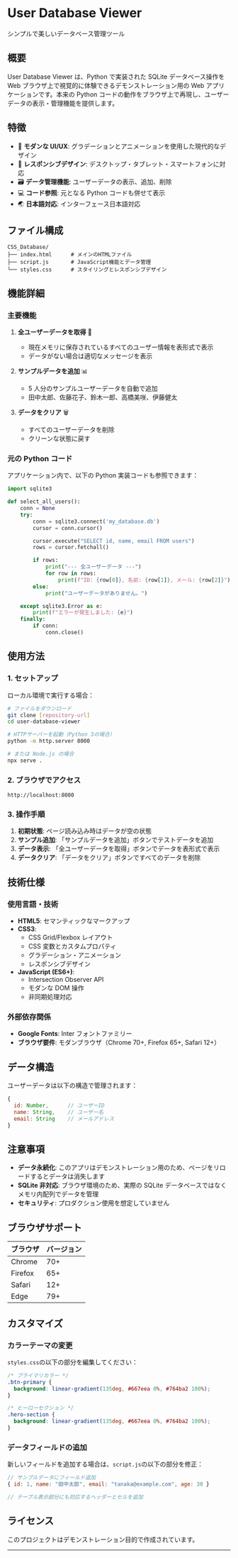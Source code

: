 # User Database Viewer

シンプルで美しいデータベース管理ツール

## 概要

User Database Viewer は、Python で実装された SQLite データベース操作を Web ブラウザ上で視覚的に体験できるデモンストレーション用の Web アプリケーションです。本来の Python コードの動作をブラウザ上で再現し、ユーザーデータの表示・管理機能を提供します。

## 特徴

- 🎨 **モダンな UI/UX**: グラデーションとアニメーションを使用した現代的なデザイン
- 📱 **レスポンシブデザイン**: デスクトップ・タブレット・スマートフォンに対応
- 🗃️ **データ管理機能**: ユーザーデータの表示、追加、削除
- 💻 **コード参照**: 元となる Python コードも併せて表示
- 🌏 **日本語対応**: インターフェース日本語対応

## ファイル構成

```
CSS_Database/
├── index.html      # メインのHTMLファイル
├── script.js       # JavaScript機能とデータ管理
└── styles.css      # スタイリングとレスポンシブデザイン
```

## 機能詳細

### 主要機能

1. **全ユーザーデータを取得** 👥

   - 現在メモリに保存されているすべてのユーザー情報を表形式で表示
   - データがない場合は適切なメッセージを表示

2. **サンプルデータを追加** 📊

   - 5 人分のサンプルユーザーデータを自動で追加
   - 田中太郎、佐藤花子、鈴木一郎、高橋美咲、伊藤健太

3. **データをクリア** 🗑️
   - すべてのユーザーデータを削除
   - クリーンな状態に戻す

### 元の Python コード

アプリケーション内で、以下の Python 実装コードも参照できます：

```python
import sqlite3

def select_all_users():
    conn = None
    try:
        conn = sqlite3.connect('my_database.db')
        cursor = conn.cursor()

        cursor.execute("SELECT id, name, email FROM users")
        rows = cursor.fetchall()

        if rows:
            print("--- 全ユーザーデータ ---")
            for row in rows:
                print(f"ID: {row[0]}, 名前: {row[1]}, メール: {row[2]}")
        else:
            print("ユーザーデータがありません。")

    except sqlite3.Error as e:
        print(f"エラーが発生しました: {e}")
    finally:
        if conn:
            conn.close()
```

## 使用方法

### 1. セットアップ

ローカル環境で実行する場合：

```bash
# ファイルをダウンロード
git clone [repository-url]
cd user-database-viewer

# HTTPサーバーを起動（Python 3の場合）
python -m http.server 8000

# または Node.js の場合
npx serve .
```

### 2. ブラウザでアクセス

```
http://localhost:8000
```

### 3. 操作手順

1. **初期状態**: ページ読み込み時はデータが空の状態
2. **サンプル追加**: 「サンプルデータを追加」ボタンでテストデータを追加
3. **データ表示**: 「全ユーザーデータを取得」ボタンでデータを表形式で表示
4. **データクリア**: 「データをクリア」ボタンですべてのデータを削除

## 技術仕様

### 使用言語・技術

- **HTML5**: セマンティックなマークアップ
- **CSS3**:
  - CSS Grid/Flexbox レイアウト
  - CSS 変数とカスタムプロパティ
  - グラデーション・アニメーション
  - レスポンシブデザイン
- **JavaScript (ES6+)**:
  - Intersection Observer API
  - モダンな DOM 操作
  - 非同期処理対応

### 外部依存関係

- **Google Fonts**: Inter フォントファミリー
- **ブラウザ要件**: モダンブラウザ（Chrome 70+, Firefox 65+, Safari 12+）

## データ構造

ユーザーデータは以下の構造で管理されます：

```javascript
{
  id: Number,      // ユーザーID
  name: String,    // ユーザー名
  email: String    // メールアドレス
}
```

## 注意事項

- **データ永続化**: このアプリはデモンストレーション用のため、ページをリロードするとデータは消失します
- **SQLite 非対応**: ブラウザ環境のため、実際の SQLite データベースではなくメモリ内配列でデータを管理
- **セキュリティ**: プロダクション使用を想定していません

## ブラウザサポート

| ブラウザ | バージョン |
| -------- | ---------- |
| Chrome   | 70+        |
| Firefox  | 65+        |
| Safari   | 12+        |
| Edge     | 79+        |

## カスタマイズ

### カラーテーマの変更

`styles.css`の以下の部分を編集してください：

```css
/* プライマリカラー */
.btn-primary {
  background: linear-gradient(135deg, #667eea 0%, #764ba2 100%);
}

/* ヒーローセクション */
.hero-section {
  background: linear-gradient(135deg, #667eea 0%, #764ba2 100%);
}
```

### データフィールドの追加

新しいフィールドを追加する場合は、`script.js`の以下の部分を修正：

```javascript
// サンプルデータにフィールド追加
{ id: 1, name: "田中太郎", email: "tanaka@example.com", age: 30 }

// テーブル表示部分にも対応するヘッダーとセルを追加
```

## ライセンス

このプロジェクトはデモンストレーション目的で作成されています。

---

